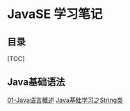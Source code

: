 # JavaSE 学习笔记
## 目录
[TOC]
## Java基础语法
[01-Java语言概述](01-Java语言概述.md)
[Java基础学习之String类](Java基础学习之String类.md)
